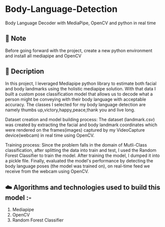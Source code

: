 # Body-Language-Detection

Body Language Decoder with MediaPipe, OpenCV and python in real time

## :memo:  Note
Before going forward with the project, create a new python environment and install all mediapipe and OpenCV

## :memo: Decription
In this project, I leveraged Mediapipe python library to estimate both facial and body landmarks using the holistic mediapipe solution. 
With that data I built a custom pose classification model that allows us to decode what a person might be conveying with their body language with acceptable accuracy.
The classes I selected for my body language detection are namely thumbs up,victory,happy,peace,thank you and live long.

Dataset creation and model building process: The dataset (landmark.csv) was created by extracting the facial and body landmark coordinates which were rendered
on the frames(images) captured by my VideoCapture device(webcam) in real time using OpenCV. 

Training process: Since the problem falls in the domain of Mutli-Class classification, after splitting the data into train and test, I used the Random Forest Classifier 
to train the model. After training the model, I dumped it into a pickle file. 
Finally, evaluated the model's performance by detecting the body language poses (the model was trained on), on real-time feed we receive from the webcam using OpenCV.


## :cloud: Algorithms and technologies used to build this model :-

1.  Mediapipe
2. OpenCV
3. Random Forest Classifier

